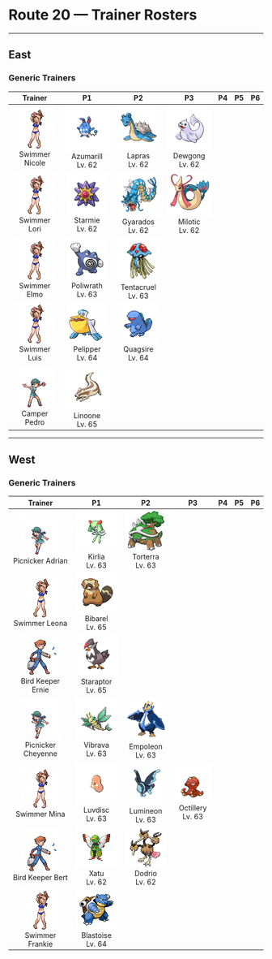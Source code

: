 # Route 20 — Trainer Rosters

---

## East


### Generic Trainers

| Trainer | P1 | P2 | P3 | P4 | P5 | P6 |
|:-------:|:--:|:--:|:--:|:--:|:--:|:--:|
| ![Swimmer Nicole](../../assets/trainers/swimmer.png "Swimmer Nicole")<br>Swimmer Nicole | ![Azumarill](../../assets/sprites/azumarill/front.gif "Azumarill")<br>Azumarill<br>Lv. 62 | ![Lapras](../../assets/sprites/lapras/front.gif "Lapras")<br>Lapras<br>Lv. 62 | ![Dewgong](../../assets/sprites/dewgong/front.gif "Dewgong")<br>Dewgong<br>Lv. 62 |
| ![Swimmer Lori](../../assets/trainers/swimmer.png "Swimmer Lori")<br>Swimmer Lori | ![Starmie](../../assets/sprites/starmie/front.gif "Starmie")<br>Starmie<br>Lv. 62 | ![Gyarados](../../assets/sprites/gyarados/front.gif "Gyarados")<br>Gyarados<br>Lv. 62 | ![Milotic](../../assets/sprites/milotic/front.gif "Milotic")<br>Milotic<br>Lv. 62 |
| ![Swimmer Elmo](../../assets/trainers/swimmer.png "Swimmer Elmo")<br>Swimmer Elmo | ![Poliwrath](../../assets/sprites/poliwrath/front.gif "Poliwrath")<br>Poliwrath<br>Lv. 63 | ![Tentacruel](../../assets/sprites/tentacruel/front.gif "Tentacruel")<br>Tentacruel<br>Lv. 63 |
| ![Swimmer Luis](../../assets/trainers/swimmer.png "Swimmer Luis")<br>Swimmer Luis | ![Pelipper](../../assets/sprites/pelipper/front.gif "Pelipper")<br>Pelipper<br>Lv. 64 | ![Quagsire](../../assets/sprites/quagsire/front.gif "Quagsire")<br>Quagsire<br>Lv. 64 |
| ![Camper Pedro](../../assets/trainers/camper.png "Camper Pedro")<br>Camper Pedro | ![Linoone](../../assets/sprites/linoone/front.gif "Linoone")<br>Linoone<br>Lv. 65 |


---

## West


### Generic Trainers

| Trainer | P1 | P2 | P3 | P4 | P5 | P6 |
|:-------:|:--:|:--:|:--:|:--:|:--:|:--:|
| ![Picnicker Adrian](../../assets/trainers/picnicker.png "Picnicker Adrian")<br>Picnicker Adrian | ![Kirlia](../../assets/sprites/kirlia/front.gif "Kirlia")<br>Kirlia<br>Lv. 63 | ![Torterra](../../assets/sprites/torterra/front.gif "Torterra")<br>Torterra<br>Lv. 63 |
| ![Swimmer Leona](../../assets/trainers/swimmer.png "Swimmer Leona")<br>Swimmer Leona | ![Bibarel](../../assets/sprites/bibarel/front.gif "Bibarel")<br>Bibarel<br>Lv. 65 |
| ![Bird Keeper Ernie](../../assets/trainers/bird_keeper.png "Bird Keeper Ernie")<br>Bird Keeper Ernie | ![Staraptor](../../assets/sprites/staraptor/front.gif "Staraptor")<br>Staraptor<br>Lv. 65 |
| ![Picnicker Cheyenne](../../assets/trainers/picnicker.png "Picnicker Cheyenne")<br>Picnicker Cheyenne | ![Vibrava](../../assets/sprites/vibrava/front.gif "Vibrava")<br>Vibrava<br>Lv. 63 | ![Empoleon](../../assets/sprites/empoleon/front.gif "Empoleon")<br>Empoleon<br>Lv. 63 |
| ![Swimmer Mina](../../assets/trainers/swimmer.png "Swimmer Mina")<br>Swimmer Mina | ![Luvdisc](../../assets/sprites/luvdisc/front.gif "Luvdisc")<br>Luvdisc<br>Lv. 63 | ![Lumineon](../../assets/sprites/lumineon/front.gif "Lumineon")<br>Lumineon<br>Lv. 63 | ![Octillery](../../assets/sprites/octillery/front.gif "Octillery")<br>Octillery<br>Lv. 63 |
| ![Bird Keeper Bert](../../assets/trainers/bird_keeper.png "Bird Keeper Bert")<br>Bird Keeper Bert | ![Xatu](../../assets/sprites/xatu/front.gif "Xatu")<br>Xatu<br>Lv. 62 | ![Dodrio](../../assets/sprites/dodrio/front.gif "Dodrio")<br>Dodrio<br>Lv. 62 |
| ![Swimmer Frankie](../../assets/trainers/swimmer.png "Swimmer Frankie")<br>Swimmer Frankie | ![Blastoise](../../assets/sprites/blastoise/front.gif "Blastoise")<br>Blastoise<br>Lv. 64 |

